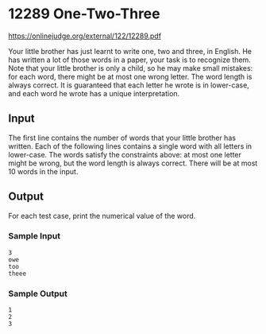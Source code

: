 # 12289 One-Two-Three

https://onlinejudge.org/external/122/12289.pdf

Your little brother has just learnt to write one, two and three, in English. He has written a lot of those
words in a paper, your task is to recognize them. Note that your little brother is only a child, so he
may make small mistakes: for each word, there might be at most one wrong letter. The word length is
always correct. It is guaranteed that each letter he wrote is in lower-case, and each word he wrote has
a unique interpretation.


## Input 

The first line contains the number of words that your little brother has written. Each of the following
lines contains a single word with all letters in lower-case. The words satisfy the constraints above: at
most one letter might be wrong, but the word length is always correct. There will be at most 10 words
in the input.

## Output 

For each test case, print the numerical value of the word.

### Sample Input

``` text
3
owe
too
theee
```

### Sample Output

``` text
1
2
3

```

